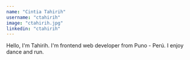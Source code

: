 ```yaml
---
name: "Cintia Tahirih"
username: "ctahirih"
image: "ctahirih.jpg"
linkedin: "ctahirih"
---
```


Hello, I'm Tahirih. I'm frontend web developer from Puno - Perú.
I enjoy dance and run.
